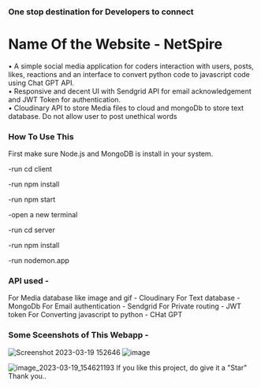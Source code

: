 ### One stop destination for Developers to connect
# Name Of the Website - NetSpire                                

•	A simple social media application for coders interaction with users, posts, likes, reactions and an interface to convert python code to javascript  code using Chat GPT API.                                                                                  
•	Responsive and decent UI with Sendgrid API for email acknowledgement and JWT Token for authentication.                                                            
•	 Cloudinary API to store Media files to cloud and mongoDb to store text database. Do not allow user to post unethical words                                                 

### How To Use This


First make sure Node.js and MongoDB is install in your system.

-run cd client                                                          

-run npm install                                                

-run npm start                                                      

-open a new terminal                                                          

-run cd server                                                            

-run npm install                                            

-run nodemon.app                                                  



### API used -
For Media database like image and gif - Cloudinary
For Text database - MongoDb
For Email authentication - Sendgrid
For Private routing - JWT token
For Converting javascript to python - CHat GPT

### Some Sceenshots of This Webapp -
![Screenshot 2023-03-19 152646](https://user-images.githubusercontent.com/85629794/226168600-e869541e-6e3d-4ff7-90c1-3e5208932941.png)
![image](https://user-images.githubusercontent.com/85629794/226168662-6066ada0-4f06-415c-9f28-f80e2670a67f.png)



![image_2023-03-19_154621193](https://user-images.githubusercontent.com/85629794/226168765-2ce5290e-128b-44df-8547-7e08a0c5a540.png)
If you like this project, do give it a "Star" Thank you..
